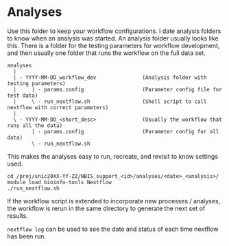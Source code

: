 # Analyses

Use this folder to keep your workflow configurations. I date analysis folders to
know when an analysis was started. An analysis folder usually looks like this.
There is a folder for the testing parameters for workflow development, and then
usually one folder that runs the workflow on the full data set.

```
analyses
  |
  | - YYYY-MM-DD_workflow_dev               (Analysis folder with testing parameters)
  |     | - params.config                   (Parameter config file for test data)
  |     \ - run_nextflow.sh                 (Shell script to call nextflow with correct parameters)
  |
  \ - YYYY-MM-DD_<short_desc>               (Usually the workflow that runs all the data)
        | - params.config                   (Parameter config for all data)
        \ - run_nextflow.sh
```

This makes the analyses easy to run, recreate, and revisit to know settings used.

```
cd /proj/snic20XX-YY-ZZ/NBIS_support_<id>/analyses/<date>_<analysis>/
module load bioinfo-tools Nextflow
./run_nextflow.sh
```

If the workflow script is extended to incorporate new processes / analyses,
the workflow is rerun in the same directory to generate the next set of results.

`nextflow log` can be used to see the date and status of each time nextflow has been
run.
